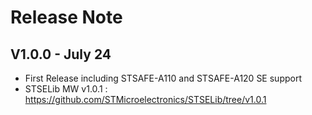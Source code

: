 # Release Note

## V1.0.0 - July 24
- First Release including STSAFE-A110 and STSAFE-A120 SE support
- STSELib MW v1.0.1 : https://github.com/STMicroelectronics/STSELib/tree/v1.0.1

 
